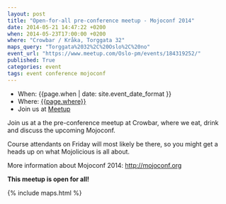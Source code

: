 ```yaml
---
layout: post
title: "Open-for-all pre-conference meetup - Mojoconf 2014"
date: 2014-05-21 14:47:22 +0200
when: 2014-05-23T17:00:00 +0200
where: "Crowbar / Kråka, Torggata 32"
maps_query: "Torggata%2032%2C%20Oslo%2C%20no"
event_url: "https://www.meetup.com/Oslo-pm/events/184319252/"
published: True
categories: event
tags: event conference mojoconf
---
```


* When: {{page.when | date: site.event_date_format }}
* Where: [{{page.where}}]({{site.maps_url}}{{page.maps_query}})
* Join us at [Meetup]({{page.event_url}})

Join us at a the pre-conference meetup at Crowbar, where we eat, drink and discuss the upcoming Mojoconf.

Course attendants on Friday will most likely be there, so you might get a heads up on what Mojolicious is all about.

More information about Mojoconf 2014: <a class="linkified" href="http://mojoconf.org">http://mojoconf.org</a>

<b>This meetup is open for all!</b>

{% include maps.html %}